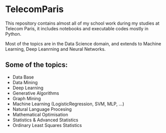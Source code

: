 # TelecomParis

This repository contains almost all of my school work during my studies at Telecom Paris, it includes notebooks and executable codes mostly in Python.

Most of the topics are in the Data Science domain, and extends to Machine Learning, Deep Leanrning and Neural Networks.

## Some of the topics:
- Data Base
- Data Mining
- Deep Learning
- Generative Algorithms
- Graph Mining
- Machine Learning (LogisticRegression, SVM, MLP, ...)
- Natural Language Procesing
- Mathematical Optimisation 
- Statistics & Advanced Statistics
- Ordinary Least Squares Statistics
